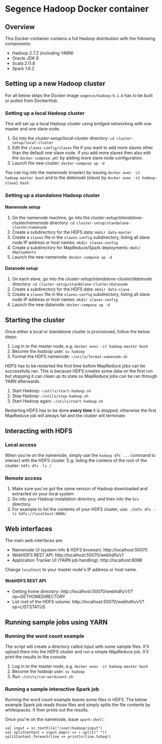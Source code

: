Segence Hadoop Docker container
===============================

Overview
--------

This Docker container contains a full Hadoop distribution with the following components:

- Hadoop 2.7.2 (including YARN)
- Oracle JDK 8
- Scala 2.11.8
- Spark 1.6.2

Setting up a new Hadoop cluster
-------------------------------

For all below steps the Docker image `segence/hadoop:0.1.0` has to be built or
pulled from DockerHub.

### Setting up a local Hadoop cluster

This will set up a local Hadoop cluster using bridged networking with one master
and one slave node.

1. Go into the *cluster-setup/local-cluster* directory: `cd cluster-setup/local-cluster`
2. Edit the `slaves-config/slaves` file if you want to add more slaves other than the default one slave node. If you add more slaves then also edit the `docker-compose.yml`
by adding more slave node configuration.
3. Launch the new cluster: `docker-compose up -d`

You can log into the *namenode* (master) by issuing `docker exec -it hadoop-master bash`
and to the *datanode* (slave) by `docker exec -it hadoop-slave1 bash`.

### Setting up a standalone Hadoop cluster

#### Namenode setup

1. On the namenode machine, go into the *cluster-setup/standalone-cluster/namenode* directory: `cd cluster-setup/standalone-cluster/namenode`
2. Create a subdirectory for the HDFS data: `mkdir data-master`
3. Create a `slaves` file in the `slaves-config` subdirectory, listing all slave node IP address or host names: `mkdir slaves-config`
4. Create a subdirectory for MapReduce/Spark deployments: `mkdir deployments`
5. Launch the new namenode: `docker-compose up -d`

#### Datanode setup

1. On each slave, go into the *cluster-setup/standalone-cluster/datanode* directory: `cd cluster-setup/standalone-cluster/datanode`
2. Create a subdirectory for the HDFS data: `mkdir data-slave`
3. Create a `slaves` file in the `slaves-config` subdirectory, listing all slave node IP address or host names: `mkdir slaves-config`
4. Launch the new datanode: `docker-compose up -d`

Starting the cluster
--------------------

Once either a local or standalone cluster is provisioned, follow the below steps:

1. Log in to the master node, e.g. `docker exec -it hadoop-master bash`
2. Become the *hadoop* user: `su hadoop`
3. Format the HDFS namenode: `~/utils/format-namenode.sh`

HDFS has to be restarted the first time before MapReduce jobs can be successfully ran.
This is because HDFS creates some data on the first run but stopping it can clean up
its state so MapReduce jobs can be ran through YARN afterwards.

1. Start Hadoop: `~/utils/start-hadoop.sh`
2. Stop Hadoop: `~/utils/stop-hadoop.sh`
3. Start Hadoop again: `~/utils/start-hadoop.sh`

Restarting HDFS has to be done **every time** it is stopped, otherwise the first
MapReduce job will always fail and the cluster will terminate.

Interacting with HDFS
---------------------

### Local access

When you're on the namenode, simply use the `hadoop dfs ...` command to interact with
the HDFS cluster.
E.g. listing the contens of the root of the cluster: `hdfs dfs -ls /`

### Remote access

1. Make sure you've got the same version of Hadoop downloaded and extracted on your local system
2. Go into your Hadoop installation directory, and then into the `bin` directory.
3. For example to list the contents of your HDFS cluster, use: `./hdfs dfs -ls hdfs://localhost:9000/`

Web interfaces
--------------

The main web interfaces are:

- Namenode UI (system info & HDFS browser): http://localhost:50070
- WebHDFS REST API: http://localhost:50070/webhdfs/v1
- Application Tracker UI (YARN job handling): http://localhost:8088

Change `localhost` to your master node's IP address or host name.

#### WebHDFS REST API

- Getting home directory: http://localhost:50070/webhdfs/v1/?op=GETHOMEDIRECTORY
- List root of the HDFS volume: http://localhost:50070/webhdfs/v1/?op=LISTSTATUS

Running sample jobs using YARN
------------------------------

### Running the word count example

The script will create a directory called *input* with some sample files.
It'll upload them into the HDFS cluster and run a simple MapReduce job.
It'll print the results to the console.

1. Log in to the master node, e.g. `docker exec -it hadoop-master bash`
2. Become the *hadoop* user: `su hadoop`
3. Run `~/utils/run-wordcount.sh`

### Running a sample interactive Spark job

Running the word count example leaves some files in HDFS.
The below example Spark job reads those files and simply splits the file contents by whitespaces. It then prints out the results.

Once you're on the namenode, issue `spark-shell`:

    val input = sc.textFile("/user/hadoop/input")
    val splitContent = input.map(r => r.split(" "))
    splitContent.foreach(line => println(line.toSeq))

